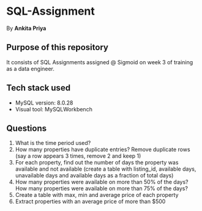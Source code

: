 # SQL-Assignment
By **Ankita Priya**

## Purpose of this repository
It consists of SQL Assignments assigned @ Sigmoid on week 3 of training as a data engineer.

## Tech stack used 
- MySQL version: 8.0.28
- Visual tool: MySQLWorkbench

## Questions

1. What is the time period used?
2. How many properties have duplicate entries? Remove duplicate rows (say a row
appears 3 times, remove 2 and keep 1)
3. For each property, find out the number of days the property was available and not
available (create a table with listing_id, available days, unavailable days and available
days as a fraction of total days)
4. How many properties were available on more than 50% of the days? How many
properties were available on more than 75% of the days?
5. Create a table with max, min and average price of each property
6. Extract properties with an average price of more than $500